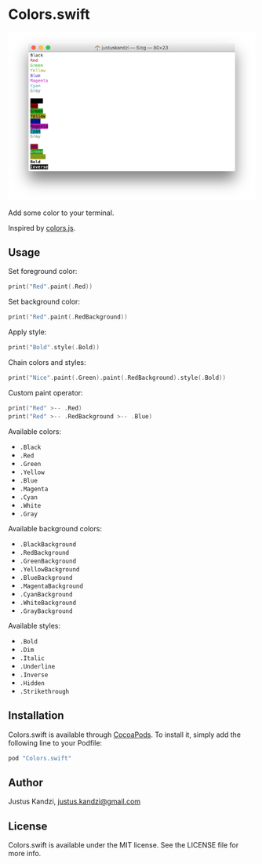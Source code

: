 # Colors.swift

![screenshot](https://raw.githubusercontent.com/jkandzi/Colors.swift/master/web/ScreenShot.png)

Add some color to your terminal.

Inspired by [colors.js](https://github.com/marak/colors.js/).

## Usage

Set foreground color:

```swift
print("Red".paint(.Red))
```

Set background color:

```swift
print("Red".paint(.RedBackground))
```

Apply style:

```swift
print("Bold".style(.Bold))
```

Chain colors and styles:

```swift
print("Nice".paint(.Green).paint(.RedBackground).style(.Bold))
```

Custom paint operator:

```swift
print("Red" >-- .Red)
print("Red" >-- .RedBackground >-- .Blue)
```

Available colors:

* `.Black`
* `.Red`
* `.Green`
* `.Yellow`
* `.Blue`
* `.Magenta`
* `.Cyan`
* `.White`
* `.Gray`

Available background colors:

* `.BlackBackground`
* `.RedBackground`
* `.GreenBackground`
* `.YellowBackground`
* `.BlueBackground`
* `.MagentaBackground`
* `.CyanBackground`
* `.WhiteBackground`
* `.GrayBackground`

Available styles:

* `.Bold`
* `.Dim`
* `.Italic`
* `.Underline`
* `.Inverse`
* `.Hidden`
* `.Strikethrough`

## Installation

Colors.swift is available through [CocoaPods](http://cocoapods.org). To install
it, simply add the following line to your Podfile:

```ruby
pod "Colors.swift"
```

## Author

Justus Kandzi, justus.kandzi@gmail.com

## License

Colors.swift is available under the MIT license. See the LICENSE file for more info.
